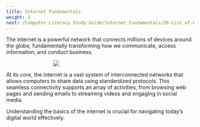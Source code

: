 ```yaml
---
title: Internet Fundamentals
weight: 3
next: /Computer Literacy Study Guide/Internet Fundamentals/20-List of Essential Internet Protocols
---
```


The internet is a powerful network that connects millions of devices around the globe, fundamentally transforming how we communicate, access information, and conduct business. 

<div style="width:50%;margin: auto">

![](/images/network-782707_1280.png)

</div>

At its core, the internet is a vast system of interconnected networks that allows computers to share data using standardized protocols. This seamless connectivity supports an array of activities, from browsing web pages and sending emails to streaming videos and engaging in social media.

Understanding the basics of the internet is crucial for navigating today’s digital world effectively.